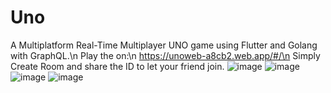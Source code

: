 # Uno
A Multiplatform Real-Time Multiplayer UNO game using Flutter and Golang with GraphQL.\n
Play the on:\n
https://unoweb-a8cb2.web.app/#/\n
Simply Create Room and share the ID to let your friend join.
![image](https://user-images.githubusercontent.com/54352866/204118832-0bd98e67-cdf9-4840-ab05-786934135706.png)
![image](https://user-images.githubusercontent.com/54352866/204118865-304c337a-7aa4-4cf2-bd8e-932ecdb305f6.png)
![image](https://user-images.githubusercontent.com/54352866/204118873-e9dd3f4f-4694-47cf-a6e6-87cb6476bf49.png)
![image](https://user-images.githubusercontent.com/54352866/204118881-82fe7463-df00-47a1-8583-d72f2a72df32.png)
